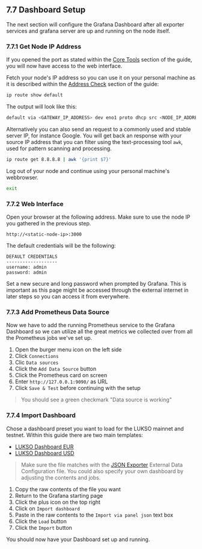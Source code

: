 ## 7.7 Dashboard Setup

The next section will configure the Grafana Dashboard after all exporter services and grafana server are up and running on the node itself.

### 7.7.1 Get Node IP Address

If you opened the port as stated within the [Core Tools](./01-core-tools.md) section of the guide, you will now have access to the web interface.

Fetch your node's IP address so you can use it on your personal machine as it is described within the [Address Check](/4-router-config/01-address-check.md) section of the guide:

```sh
ip route show default
```

The output will look like this:

```sh
default via <GATEWAY_IP_ADDRESS> dev eno1 proto dhcp src <NODE_IP_ADDRESS> metric <ROUTING_WEIGHT>
```

Alternatively you can also send an request to a commonly used and stable server IP, for instance Google. You will get back an response with your source IP address that you can filter using the text-processing tool `awk`, used for pattern scanning and processing.

```sh
ip route get 8.8.8.8 | awk '{print $7}'
```

Log out of your node and continue using your personal machine's webbrowser.

```sh
exit
```

### 7.7.2 Web Interface

Open your browser at the following address. Make sure to use the node IP you gathered in the previous step.

```text
http://<static-node-ip>:3000
```

The default credentials will be the following:

```text
DEFAULT CREDENTIALS
-------------------
username: admin
password: admin
```

Set a new secure and long password when prompted by Grafana. This is important as this page might be accessed through the external internet in later steps so you can access it from everywhere.

### 7.7.3 Add Prometheus Data Source

Now we have to add the running Prometheus service to the Grafana Dashboard so we can utilize all the great metrics we collected over from all the Prometheus jobs we've set up.

1. Open the burger menu icon on the left side
2. Click `Connections`
3. Clic `Data sources`
4. Click the `Add Data Source` button
5. Click the Prometheus card on screen
6. Enter `http://127.0.0.1:9090/` as URL
7. Click `Save & Test` before continuing with the setup

> You should see a green checkmark "Data source is working"

### 7.7.4 Import Dashboard

Chose a dashboard preset you want to load for the LUKSO mainnet and testnet. Within this guide there are two main templates:

- [LUKSO Dashboard EUR](/grafana/lukso-dashboard-eur.json)
- [LUKSO Dashboard USD](/grafana/lukso-dashboard-usd.json)

> Make sure the file matches with the [JSON Exporter](./03-json-exporter.md) External Data Configuration file. You could also specify your own dashboard by adjusting the contents and jobs.

1. Copy the raw contents of the file you want
2. Return to the Grafana starting page
3. Click the plus icon on the top right
4. Click on `Import dashboard`
5. Paste in the raw contents to the `Import via panel json` text box
6. Click the `Load` button
7. Click the `Import` button

You should now have your Dashboard set up and running.
